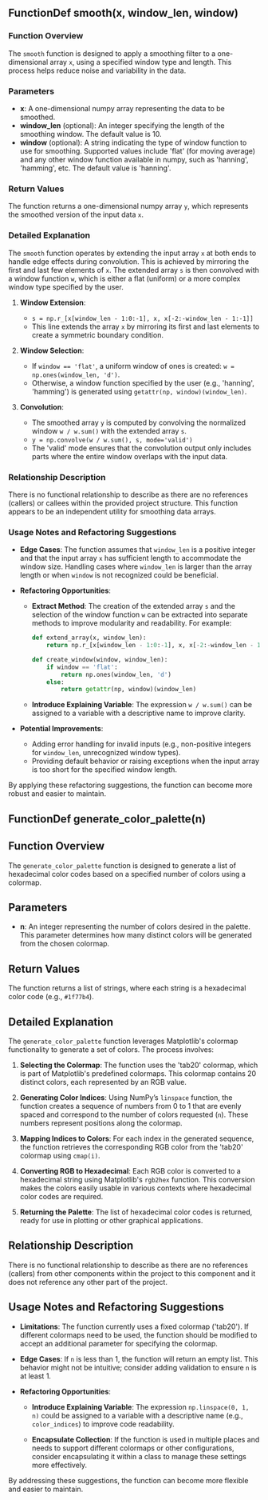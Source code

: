 ## FunctionDef smooth(x, window_len, window)
### Function Overview

The `smooth` function is designed to apply a smoothing filter to a one-dimensional array `x`, using a specified window type and length. This process helps reduce noise and variability in the data.

### Parameters

- **x**: A one-dimensional numpy array representing the data to be smoothed.
- **window_len** (optional): An integer specifying the length of the smoothing window. The default value is 10.
- **window** (optional): A string indicating the type of window function to use for smoothing. Supported values include 'flat' (for moving average) and any other window function available in numpy, such as 'hanning', 'hamming', etc. The default value is 'hanning'.

### Return Values

The function returns a one-dimensional numpy array `y`, which represents the smoothed version of the input data `x`.

### Detailed Explanation

The `smooth` function operates by extending the input array `x` at both ends to handle edge effects during convolution. This is achieved by mirroring the first and last few elements of `x`. The extended array `s` is then convolved with a window function `w`, which is either a flat (uniform) or a more complex window type specified by the user.

1. **Window Extension**: 
   - `s = np.r_[x[window_len - 1:0:-1], x, x[-2:-window_len - 1:-1]]`
   - This line extends the array `x` by mirroring its first and last elements to create a symmetric boundary condition.

2. **Window Selection**:
   - If `window == 'flat'`, a uniform window of ones is created: `w = np.ones(window_len, 'd')`.
   - Otherwise, a window function specified by the user (e.g., 'hanning', 'hamming') is generated using `getattr(np, window)(window_len)`.

3. **Convolution**:
   - The smoothed array `y` is computed by convolving the normalized window `w / w.sum()` with the extended array `s`.
   - `y = np.convolve(w / w.sum(), s, mode='valid')`
   - The 'valid' mode ensures that the convolution output only includes parts where the entire window overlaps with the input data.

### Relationship Description

There is no functional relationship to describe as there are no references (callers) or callees within the provided project structure. This function appears to be an independent utility for smoothing data arrays.

### Usage Notes and Refactoring Suggestions

- **Edge Cases**: The function assumes that `window_len` is a positive integer and that the input array `x` has sufficient length to accommodate the window size. Handling cases where `window_len` is larger than the array length or when `window` is not recognized could be beneficial.
  
- **Refactoring Opportunities**:
  - **Extract Method**: The creation of the extended array `s` and the selection of the window function `w` can be extracted into separate methods to improve modularity and readability. For example:
    ```python
    def extend_array(x, window_len):
        return np.r_[x[window_len - 1:0:-1], x, x[-2:-window_len - 1:-1]]

    def create_window(window, window_len):
        if window == 'flat':
            return np.ones(window_len, 'd')
        else:
            return getattr(np, window)(window_len)
    ```
  - **Introduce Explaining Variable**: The expression `w / w.sum()` can be assigned to a variable with a descriptive name to improve clarity.
  
- **Potential Improvements**:
  - Adding error handling for invalid inputs (e.g., non-positive integers for `window_len`, unrecognized window types).
  - Providing default behavior or raising exceptions when the input array is too short for the specified window length.

By applying these refactoring suggestions, the function can become more robust and easier to maintain.
## FunctionDef generate_color_palette(n)
## Function Overview

The `generate_color_palette` function is designed to generate a list of hexadecimal color codes based on a specified number of colors using a colormap.

## Parameters

- **n**: An integer representing the number of colors desired in the palette. This parameter determines how many distinct colors will be generated from the chosen colormap.

## Return Values

The function returns a list of strings, where each string is a hexadecimal color code (e.g., `#1f77b4`).

## Detailed Explanation

The `generate_color_palette` function leverages Matplotlib's colormap functionality to generate a set of colors. The process involves:

1. **Selecting the Colormap**: The function uses the 'tab20' colormap, which is part of Matplotlib's predefined colormaps. This colormap contains 20 distinct colors, each represented by an RGB value.

2. **Generating Color Indices**: Using NumPy’s `linspace` function, the function creates a sequence of numbers from 0 to 1 that are evenly spaced and correspond to the number of colors requested (`n`). These numbers represent positions along the colormap.

3. **Mapping Indices to Colors**: For each index in the generated sequence, the function retrieves the corresponding RGB color from the 'tab20' colormap using `cmap(i)`.

4. **Converting RGB to Hexadecimal**: Each RGB color is converted to a hexadecimal string using Matplotlib's `rgb2hex` function. This conversion makes the colors easily usable in various contexts where hexadecimal color codes are required.

5. **Returning the Palette**: The list of hexadecimal color codes is returned, ready for use in plotting or other graphical applications.

## Relationship Description

There is no functional relationship to describe as there are no references (callers) from other components within the project to this component and it does not reference any other part of the project.

## Usage Notes and Refactoring Suggestions

- **Limitations**: The function currently uses a fixed colormap ('tab20'). If different colormaps need to be used, the function should be modified to accept an additional parameter for specifying the colormap.
  
- **Edge Cases**: If `n` is less than 1, the function will return an empty list. This behavior might not be intuitive; consider adding validation to ensure `n` is at least 1.

- **Refactoring Opportunities**:
  - **Introduce Explaining Variable**: The expression `np.linspace(0, 1, n)` could be assigned to a variable with a descriptive name (e.g., `color_indices`) to improve code readability.
  
  - **Encapsulate Collection**: If the function is used in multiple places and needs to support different colormaps or other configurations, consider encapsulating it within a class to manage these settings more effectively.

By addressing these suggestions, the function can become more flexible and easier to maintain.
